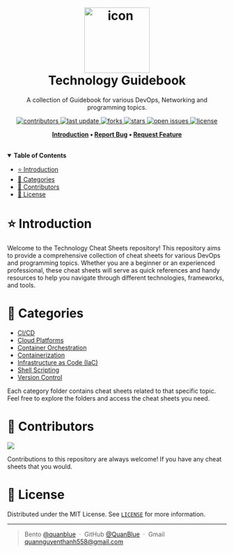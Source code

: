 <h1 align="center">
  <img src="./assets/tech_logo.png" alt="icon" height="150"></img>
  <br>
  <b>Technology Guidebook</b>
</h1>

<p align="center">A collection of Guidebook for various DevOps, Networking and programming topics.</p>

<!-- Badges -->
<p align="center">
  <a href="https://github.com/QuanBlue/tech-guidebook/graphs/contributors">
    <img src="https://img.shields.io/github/contributors/QuanBlue/tech-guidebook" alt="contributors" />
  </a>
  <a href="">
    <img src="https://img.shields.io/github/last-commit/QuanBlue/tech-guidebook" alt="last update" />
  </a>
  <a href="https://github.com/QuanBlue/tech-guidebook/network/members">
    <img src="https://img.shields.io/github/forks/QuanBlue/tech-guidebook" alt="forks" />
  </a>
  <a href="https://github.com/QuanBlue/tech-guidebook/stargazers">
    <img src="https://img.shields.io/github/stars/QuanBlue/tech-guidebook" alt="stars" />
  </a>
  <a href="https://github.com/QuanBlue/tech-guidebook/issues/">
    <img src="https://img.shields.io/github/issues/QuanBlue/tech-guidebook" alt="open issues" />
  </a>
  <a href="https://github.com/QuanBlue/tech-guidebook/blob/master/LICENSE">
    <img src="https://img.shields.io/github/license/QuanBlue/tech-guidebook.svg" alt="license" />
  </a>
</p>

<p align="center">
  <b>
      <a href="#introduction">Introduction</a> •
      <a href="https://github.com/QuanBlue/tech-guidebook/issues/">Report Bug</a> •
      <a href="https://github.com/QuanBlue/tech-guidebook/issues/">Request Feature</a>
  </b>
</p>

<br/>

<details open>
<summary><b>Table of Contents</b></summary>

-  [:star: Introduction](#star-introduction)
-  [:toolbox: Categories](#toolbox-categories)
-  [:busts_in_silhouette: Contributors](#busts_in_silhouette-contributors)
-  [:scroll: License](#scroll-license)
</details>

# :star: Introduction

Welcome to the Technology Cheat Sheets repository! This repository aims to provide a comprehensive collection of cheat sheets for various DevOps and programming topics. Whether you are a beginner or an experienced professional, these cheat sheets will serve as quick references and handy resources to help you navigate through different technologies, frameworks, and tools.

# :toolbox: Categories

-  [CI/CD](https://github.com/QuanBlue/tech-guidebook/tree/master/CI.CD)
-  [Cloud Platforms](https://github.com/QuanBlue/tech-guidebook/tree/master/Cloud%20Platforms)
-  [Container Orchestration](https://github.com/QuanBlue/tech-guidebook/tree/master/Container%20Orchestration)
-  [Containerization](https://github.com/QuanBlue/tech-guidebook/tree/master/Containerization)
-  [Infrastructure as Code (IaC)](<https://github.com/QuanBlue/tech-guidebook/tree/master/Infrastructure%20as%20Code%20(IaC)>)
-  [Shell Scripting](https://github.com/QuanBlue/tech-guidebook/tree/master/Shell%20Scripting)
-  [Version Control](https://github.com/QuanBlue/tech-guidebook/tree/master/Version%20Control)

Each category folder contains cheat sheets related to that specific topic. Feel free to explore the folders and access the cheat sheets you need.

# :busts_in_silhouette: Contributors

<a href="https://github.com/QuanBlue/tech-guidebook/graphs/contributors">
  <img src="https://contrib.rocks/image?repo=QuanBlue/tech-guidebook" />
</a>

Contributions to this repository are always welcome! If you have any cheat sheets that you would.

# :scroll: License

Distributed under the MIT License. See <a href="https://github.com/QuanBlue/tech-guidebook/blob/master/LICENSE">`LICENSE`</a> for more information.

---

> Bento [@quanblue](https://bento.me/quanblue) &nbsp;&middot;&nbsp;
> GitHub [@QuanBlue](https://github.com/QuanBlue) &nbsp;&middot;&nbsp; Gmail quannguyenthanh558@gmail.com
